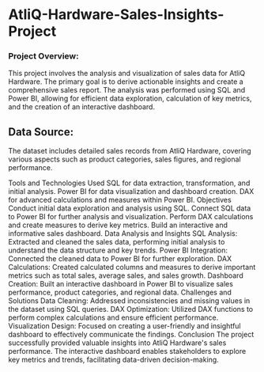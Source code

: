 # AtliQ-Hardware-Sales-Insights-Project


### Project Overview:
This project involves the analysis and visualization of sales data for AtliQ Hardware. The primary goal is to derive actionable insights and create a comprehensive sales report. The analysis was performed using SQL and Power BI, allowing for efficient data exploration, calculation of key metrics, and the creation of an interactive dashboard.

## Data Source:
The dataset includes detailed sales records from AtliQ Hardware, covering various aspects such as product categories, sales figures, and regional performance.

Tools and Technologies Used
SQL for data extraction, transformation, and initial analysis.
Power BI for data visualization and dashboard creation.
DAX for advanced calculations and measures within Power BI.
Objectives
Conduct initial data exploration and analysis using SQL.
Connect SQL data to Power BI for further analysis and visualization.
Perform DAX calculations and create measures to derive key metrics.
Build an interactive and informative sales dashboard.
Data Analysis and Insights
SQL Analysis: Extracted and cleaned the sales data, performing initial analysis to understand the data structure and key trends.
Power BI Integration: Connected the cleaned data to Power BI for further exploration.
DAX Calculations: Created calculated columns and measures to derive important metrics such as total sales, average sales, and sales growth.
Dashboard Creation: Built an interactive dashboard in Power BI to visualize sales performance, product categories, and regional data.
Challenges and Solutions
Data Cleaning: Addressed inconsistencies and missing values in the dataset using SQL queries.
DAX Optimization: Utilized DAX functions to perform complex calculations and ensure efficient performance.
Visualization Design: Focused on creating a user-friendly and insightful dashboard to effectively communicate the findings.
Conclusion
The project successfully provided valuable insights into AtliQ Hardware's sales performance. The interactive dashboard enables stakeholders to explore key metrics and trends, facilitating data-driven decision-making.

